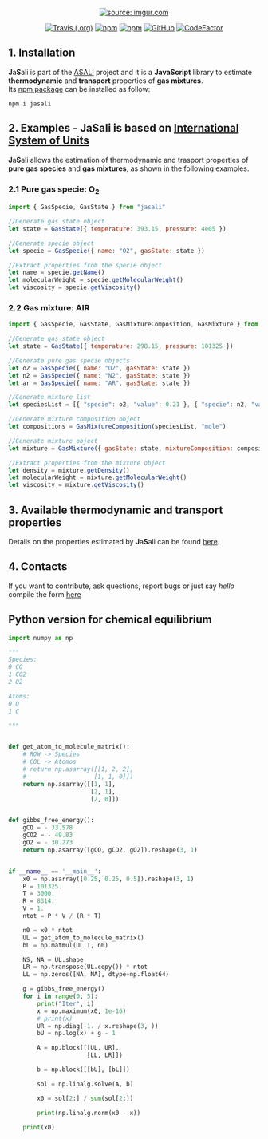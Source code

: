 <p align="center">
  <a href="https://imgur.com/8OYkCIh"><img src="https://i.imgur.com/8OYkCIhm.png" title="source: imgur.com" /></a>
</p>
<p align="center">
  <a href="https://travis-ci.com/srebughini/JASALI"><img alt="Travis (.org)" src="https://img.shields.io/travis/com/srebughini/JASALI"></a>
  <a href="https://www.npmjs.com/package/jasali"><img alt="npm" src="https://img.shields.io/npm/dt/jasali"></a>
  <a href="https://www.npmjs.com/package/jasali"><img alt="npm" src="https://img.shields.io/npm/v/jasali?color=blue"></a>
  <a href="https://github.com/srebughini/JASALI/blob/main/LICENSE"><img alt="GitHub" src="https://img.shields.io/github/license/srebughini/JASALI"></a>
  <a href="https://www.codefactor.io/repository/github/srebughini/jasali"><img src="https://www.codefactor.io/repository/github/srebughini/jasali/badge" alt="CodeFactor" /></a>
</p>

## 1. Installation
**J**a**S**ali is part of the [ASALI](https://github.com/srebughini/JASALI) project and it is a **JavaScript** library to estimate **thermodynamic** and **transport** properties of **gas mixtures**.  
Its [npm package](https://www.npmjs.com/package/jasali) can be installed as follow:

```
npm i jasali
```
## 2. Examples - JaSali is based on [International System of Units](https://en.wikipedia.org/wiki/International_System_of_Units)
**J**a**S**ali allows the estimation of thermodynamic and trasport properties of **pure gas species** and **gas mixtures**, as shown in the following examples.  
### 2.1 Pure gas specie: O<sub>2</sub>

```javascript
import { GasSpecie, GasState } from "jasali"

//Generate gas state object
let state = GasState({ temperature: 393.15, pressure: 4e05 })

//Generate specie object
let specie = GasSpecie({ name: "O2", gasState: state })

//Extract properties from the specie object
let name = specie.getName()
let molecularWeight = specie.getMolecularWeight()
let viscosity = specie.getViscosity()
```
### 2.2 Gas mixture: AIR

```javascript
import { GasSpecie, GasState, GasMixtureComposition, GasMixture } from "jasali"

//Generate gas state object
let state = GasState({ temperature: 298.15, pressure: 101325 })

//Generate pure gas specie objects
let o2 = GasSpecie({ name: "O2", gasState: state })
let n2 = GasSpecie({ name: "N2", gasState: state })
let ar = GasSpecie({ name: "AR", gasState: state })

//Generate mixture list
let speciesList = [{ "specie": o2, "value": 0.21 }, { "specie": n2, "value": 0.78 }, { "specie": ar, "value": 0.01 }]

//Generate mixture composition object
let compositions = GasMixtureComposition(speciesList, "mole")

//Generate mixture object
let mixture = GasMixture({ gasState: state, mixtureComposition: compositions })

//Extract properties from the mixture object
let density = mixture.getDensity()
let molecularWeight = mixture.getMolecularWeight()
let viscosity = mixture.getViscosity()
```
## 3. Available thermodynamic and transport properties
Details on the properties estimated by **J**a**S**ali can be found [here](https://srebughini.github.io/ASALI/docs/api-javascript/).
## 4. Contacts
If you want to contribute, ask questions, report bugs or just say *hello* compile the form [here](https://srebughini.github.io/ASALI/pages/contacts/)

## Python version for chemical equilibrium
```python
import numpy as np

"""
Species:
0 CO 
1 CO2 
2 O2

Atoms:
0 O
1 C

"""


def get_atom_to_molecule_matrix():
    # ROW -> Species
    # COL -> Atomos
    # return np.asarray([[1, 2, 2],
    #                   [1, 1, 0]])
    return np.asarray([[1, 1],
                       [2, 1],
                       [2, 0]])


def gibbs_free_energy():
    gCO = - 33.578
    gCO2 = - 49.83
    gO2 = - 30.273
    return np.asarray([gCO, gCO2, gO2]).reshape(3, 1)


if __name__ == '__main__':
    x0 = np.asarray([0.25, 0.25, 0.5]).reshape(3, 1)
    P = 101325.
    T = 3000.
    R = 8314.
    V = 1.
    ntot = P * V / (R * T)

    n0 = x0 * ntot
    UL = get_atom_to_molecule_matrix()
    bL = np.matmul(UL.T, n0)

    NS, NA = UL.shape
    LR = np.transpose(UL.copy()) * ntot
    LL = np.zeros([NA, NA], dtype=np.float64)

    g = gibbs_free_energy()
    for i in range(0, 5):
        print("Iter", i)
        x = np.maximum(x0, 1e-16)
        # print(x)
        UR = np.diag(-1. / x.reshape(3, ))
        bU = np.log(x) + g - 1

        A = np.block([[UL, UR],
                      [LL, LR]])

        b = np.block([[bU], [bL]])

        sol = np.linalg.solve(A, b)

        x0 = sol[2:] / sum(sol[2:])

        print(np.linalg.norm(x0 - x))

    print(x0)
```